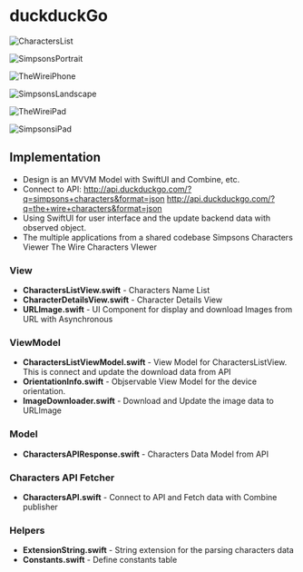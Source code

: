 # duckduckGo

![CharactersList](images/charactersList.png "CharactersList")

![SimpsonsPortrait](images/simpsonsPortrait.png "SimpsonsPortlait")

![TheWireiPhone](images/theWireiPhone.png "TheWireiPhone")

![SimpsonsLandscape](images/simpsonsLandscape.png "SimpsonsLandscape")

![TheWireiPad](images/theWireiPad.png "TheWireiPad")

![SimpsonsiPad](images/simpsonsiPad.png "SimpsonsiPad")


## Implementation
- Design is an MVVM Model with SwiftUI and Combine, etc.
- Connect to API:
http://api.duckduckgo.com/?q=simpsons+characters&format=json
http://api.duckduckgo.com/?q=the+wire+characters&format=json
- Using SwiftUI for user interface and the update backend data with observed object.
- The multiple applications from a shared codebase
Simpsons Characters Viewer
The Wire Characters VIewer

### View
- <b>CharactersListView.swift</b> - 
Characters Name List
- <b>CharacterDetailsView.swift</b> - 
Character Details View 
- <b>URLImage.swift</b> - 
UI Component for display and download Images from URL with Asynchronous

### ViewModel
- <b>CharactersListViewModel.swift</b> -
View Model for CharactersListView. This is connect and update the download data from API 
- <b>OrientationInfo.swift</b> -
Objservable View Model for the device orientation.
- <b>ImageDownloader.swift</b> -
Download and Update the image data to URLImage 

### Model
- <b>CharactersAPIResponse.swift</b> -
Characters Data Model from API

### Characters API Fetcher
- <b>CharactersAPI.swift</b> -
Connect to API and Fetch data with Combine publisher

### Helpers
- <b>ExtensionString.swift</b> -
String extension for the parsing characters data
- <b>Constants.swift</b> -
Define constants table

